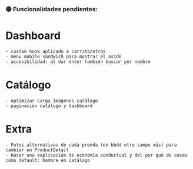 ### 🟡 Funcionalidades pendientes:

# Dashboard

    - custom hook aplicado a carrito/otros
    - menu mobile sandwich para mostrar el aside
    - accesibilidad: al dar enter también buscar por nombre

# Catálogo

    - optimizar carga imágenes catálogo
    - paginación catálogo y dashboard

# Extra

    - Fotos alternativas de cada prenda (en bbdd otro campo más) para cambiar en ProductDetail
    - Hacer una explicación de economía conductual y del por qué de cosas como default: hombre en catálogo

